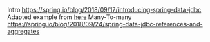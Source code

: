 Intro https://spring.io/blog/2018/09/17/introducing-spring-data-jdbc
Adapted example from [here](https://javabydeveloper.com/spring-data-jdbc-many-to-many-example/)
Many-To-many https://spring.io/blog/2018/09/24/spring-data-jdbc-references-and-aggregates